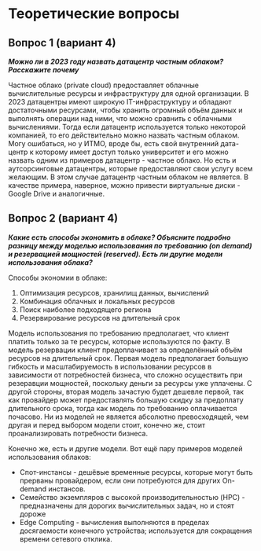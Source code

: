 # Теоретические вопросы

## Вопрос 1 (вариант 4)
***Можно ли в 2023 году назвать датацентр частным облаком? Расскажите почему***

Частное облако (private cloud) предоставляет облачные вычислительные ресурсы и инфраструктуру для одной организации.
В 2023 датацентры имеют широкую IT-инфраструктуру и обладают достаточными ресурсами, чтобы хранить огромный объём данных
и выполнять операции над ними, что можно сравнить с облачными вычислениями.
Тогда если датацентр используется только некоторой компанией, то его действительно можно назвать частным облаком.
Могу ошибаться, но у ИТМО, вроде бы, есть свой внутренний дата-центр к которому имеет доступ только университет и его
можно назвать одним из примеров датацентр - частное облако.
Но есть и аутсорсинговые датацентры, которые предоставляют свои услугу всем желающим.
В этом случае датацентр частным облаком не является.
В качестве примера, наверное, можно привести виртуальные диски - Google Drive и аналогичные.

## Вопрос 2 (вариант 4)
***Какие есть способы экономить в облаке?
Объясните подробно разницу между моделью использования по требованию (on demand) и резервацией мощностей (reserved).
Есть ли другие модели использования облака?***

Способы экономии в облаке:
1. Оптимизация ресурсов, хранилищ данных, вычислений
2. Комбинация облачных и локальных ресурсов
3. Поиск наиболее подходящего региона
4. Резервирование ресурсов на длительный срок

Модель использования по требованию предполагает, что клиент платить только за те ресурсы, которые используются по факту.
В модель резервации клиент предоплачивает за определённый объём ресурсов на длительный срок.
Первая модель предполагает большую гибкость и масштабируемость в использовании ресурсов в зависимости от потребностей бизнеса,
что сложно осуществить при резеравции мощностей, поскольку деньги за ресурсы уже уплачены.
С другой стороны, вторая модель зачастую будет дешевле первой, так как провайдер может предоставлять большую скидку за предоплату длительного срока,
тогда как модель по требованию оплачивается почасово.
Ни из моделей не является абсолютно превосходящей, чем другая и перед выбором модели стоит, конечно же, стоит проанализировать потребности бизнеса.

Конечно же, есть и другие модели.
Вот ещё пару примеров моделей использования облаков:
* Спот-инстансы - дешёвые временные ресурсы, которые могут быть прерваны провайдером, если они потребуются для других On-demand инстансов.
* Семейство экземпляров с высокой производительностью (HPC) - предназначены для дорогих вычислительных задач, но и стоят дороже
* Edge Computing - вычисления выполняются в пределах досягаемости конечного устройства; используется для сокращения времени сетевого отклика.

